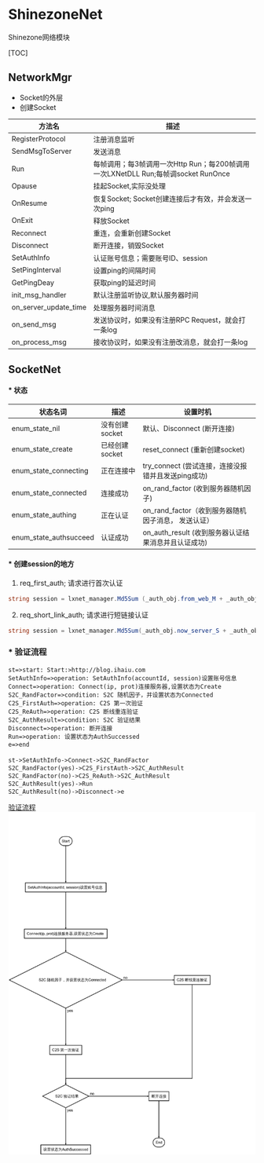 # ShinezoneNet
Shinezone网络模块

[TOC]


## NetworkMgr
* Socket的外层
* 创建Socket


| 方法名					| 描述																		|
| ---------------------	| ------------------------------------------------------------------------ 	|
| RegisterProtocol 		| 注册消息监听																	| 
| SendMsgToServer 		| 发送消息																	|
| Run 					| 每帧调用；每3帧调用一次Http Run；每200帧调用一次LXNetDLL Run;每帧调socket RunOnce	| 
| Opause  				| 挂起Socket,实际没处理														|
| OnResume 				| 恢复Socket; Socket创建连接后才有效，并会发送一次ping								| 
| OnExit  				| 释放Socket 																| 
| Reconnect  			| 重连，会重新创建Socket 														| 
| Disconnect  			| 断开连接，销毁Socket 														| 
| SetAuthInfo  			| 认证账号信息；需要账号ID、session 												| 
| SetPingInterval  		| 设置ping的间隔时间 															| 
| GetPingDeay  			| 获取ping的延迟时间 															| 
| init_msg_handler  	| 默认注册监听协议,默认服务器时间 													| 
| on_server_update_time	| 处理服务器时间消息 															| 
| on_send_msg  			| 发送协议时，如果没有注册RPC Request，就会打一条log 								| 
| on_process_msg  		| 接收协议时，如果没有注册改消息，就会打一条log 										| 



## SocketNet
#### * 状态

| 状态名词 					| 描述 				| 设置时机												| 
| ------------------------- | ----------------- | ----------------------------------------------------- |
| enum_state_nil 			| 没有创建socket	 	| 默认、Disconnect (断开连接) 								| 
| enum_state_create 		| 已经创建socket	 	| reset_connect (重新创建socket)  						| 
| enum_state_connecting 	| 正在连接中			| try_connect (尝试连接，连接没报错并且发送ping成功)  			| 
| enum_state_connected 		| 连接成功			| on_rand_factor (收到服务器随机因子) 						| 
| enum_state_authing 		| 正在认证 			| on_rand_factor（收到服务器随机因子消息， 发送认证）			| 
| enum_state_authsucceed 	| 认证成功 			| on_auth_result (收到服务器认证结果消息并且认证成功)		 	| 



#### * 创建session的地方
1. req_first_auth; 请求进行首次认证
``` csharp
string session = lxnet_manager.Md5Sum (_auth_obj.from_web_M + _auth_obj.now_server_S);
```


2. req_short_link_auth; 请求进行短链接认证
``` csharp
string session = lxnet_manager.Md5Sum(_auth_obj.now_server_S + _auth_obj.prev_server_S + _auth_obj.first_auth_string + _auth_obj.prev_auth_string);

```

### * 验证流程

```flow
st=>start: Start:>http://blog.ihaiu.com
SetAuthInfo=>operation: SetAuthInfo(accountId, session)设置账号信息
Connect=>operation: Connect(ip, prot)连接服务器,设置状态为Create
S2C_RandFactor=>condition: S2C 随机因子，并设置状态为Connected
C2S_FirstAuth=>operation: C2S 第一次验证
C2S_ReAuth=>operation: C2S 断线重连验证
S2C_AuthResult=>condition: S2C 验证结果
Disconnect=>operation: 断开连接
Run=>operation: 设置状态为AuthSuccessed
e=>end

st->SetAuthInfo->Connect->S2C_RandFactor
S2C_RandFactor(yes)->C2S_FirstAuth->S2C_AuthResult
S2C_RandFactor(no)->C2S_ReAuth->S2C_AuthResult
S2C_AuthResult(yes)->Run
S2C_AuthResult(no)->Disconnect->e

```

[验证流程](https://github.com/ihaiucom/ihaiu.UnityGameEngine/blob/zf_dev/Doc/images/shinenet_auth.svg)
![验证流程](./images/shinenet_auth.png)